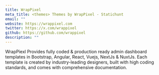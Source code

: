 ```yaml
---
title: WrapPixel
meta_title: <themes> Themes by WrapPixel - Statichunt
email: ""
website: https://wrappixel.com
twitter: https://x.com/wrappixel
github: https://github.com/wrappixel
description: ""
---
```


WrapPiexl Provides fully coded & production ready admin dashboard templates in Bootstrap, Angular, React, Vuejs, NextJs & NuxtJs. Each template is created by industry-leading designers, built with high coding standards, and comes with comprehensive documentation.
